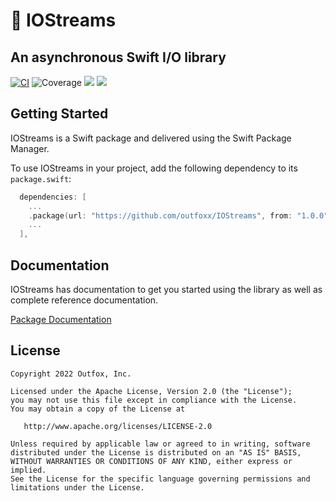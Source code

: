 # 🚰 IOStreams

## An asynchronous Swift I/O library

[![CI](https://github.com/outfoxx/IOStreams/actions/workflows/ci.yaml/badge.svg)](https://github.com/outfoxx/IOStreams/actions/workflows/ci.yaml)
![Coverage](https://sonarcloud.io/api/project_badges/measure?project=outfoxx_IOStreams&metric=coverage)
[![](https://img.shields.io/endpoint?url=https%3A%2F%2Fswiftpackageindex.com%2Fapi%2Fpackages%2Foutfoxx%2FIOStreams%2Fbadge%3Ftype%3Dplatforms)](https://swiftpackageindex.com/outfoxx/IOStreams)
[![](https://img.shields.io/endpoint?url=https%3A%2F%2Fswiftpackageindex.com%2Fapi%2Fpackages%2Foutfoxx%2FIOStreams%2Fbadge%3Ftype%3Dswift-versions)](https://swiftpackageindex.com/outfoxx/IOStreams)

## Getting Started

IOStreams is a Swift package and delivered using the Swift Package Manager.

To use IOStreams in your project, add the following dependency to its `package.swift`:

```swift
  dependencies: [
    ...
    .package(url: "https://github.com/outfoxx/IOStreams", from: "1.0.0"),
    ...
  ],
```

## Documentation

IOStreams has documentation to get you started using the library as well as complete reference documentation.

[Package Documentation](https://outfoxx.github.io/IOStreams/main/documentation/iostreams/)
  
License
--------

    Copyright 2022 Outfox, Inc.

    Licensed under the Apache License, Version 2.0 (the "License");
    you may not use this file except in compliance with the License.
    You may obtain a copy of the License at

       http://www.apache.org/licenses/LICENSE-2.0

    Unless required by applicable law or agreed to in writing, software
    distributed under the License is distributed on an "AS IS" BASIS,
    WITHOUT WARRANTIES OR CONDITIONS OF ANY KIND, either express or implied.
    See the License for the specific language governing permissions and
    limitations under the License.

